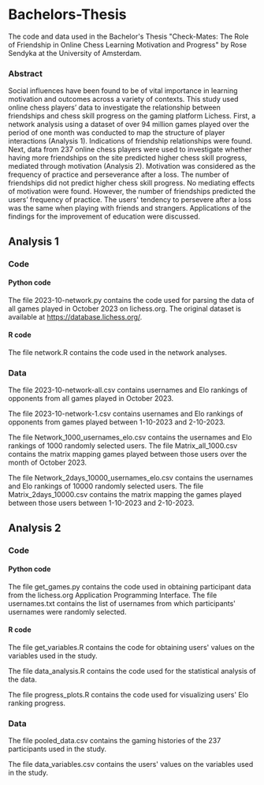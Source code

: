 # Bachelors-Thesis
 The code and data used in the Bachelor's Thesis "Check-Mates: The Role of Friendship in Online Chess Learning Motivation and Progress" by Rose Sendyka at the University of Amsterdam.
 
### Abstract
Social influences have been found to be of vital importance in learning motivation and outcomes across a variety of contexts. This study used online chess players’ data to investigate the relationship between friendships and chess skill progress on the gaming platform Lichess. First, a network analysis using a dataset of over 94 million games played over the period of one month was conducted to map the structure of player interactions (Analysis 1). Indications of friendship relationships were found. Next, data from 237 online chess players were used to investigate whether having more friendships on the site predicted higher chess skill progress, mediated through motivation (Analysis 2). Motivation was considered as the frequency of practice and perseverance after a loss. The number of friendships did not predict higher chess skill progress. No mediating effects of motivation were found. However, the number of friendships predicted the users’ frequency of practice. The users' tendency to persevere after a loss was the same when playing with friends and strangers. Applications of the findings for the improvement of education were discussed.



## Analysis 1
### Code
#### Python code
  The file 2023-10-network.py contains the code used for parsing the data of all games played in October 2023 on lichess.org. The original dataset is available at https://database.lichess.org/.


#### R code
  The file network.R contains the code used in the network analyses.

### Data

  The file 2023-10-network-all.csv contains usernames and Elo rankings of opponents from all games played in October 2023.

  The file 2023-10-network-1.csv contains usernames and Elo rankings of opponents from games played between 1-10-2023 and 2-10-2023. 
  
  The file Network_1000_usernames_elo.csv contains the usernames and Elo rankings of 1000 randomly selected users. The file Matrix_all_1000.csv contains the matrix mapping games played between those users over the month of October 2023.
  
  The file Network_2days_10000_usernames_elo.csv contains the usernames and Elo rankings of 10000 randomly selected users. The file Matrix_2days_10000.csv contains the matrix mapping the games played between those users between 1-10-2023 and 2-10-2023.



## Analysis 2
### Code
#### Python code

  The file get_games.py contains the code used in obtaining participant data from the lichess.org Application Programming Interface. The file usernames.txt contains the list of usernames from which participants' usernames were randomly selected.

#### R code

  The file get_variables.R contains the code for obtaining users' values on the variables used in the study.

  The file data_analysis.R contains the code used for the statistical analysis of the data.

  The file progress_plots.R contains the code used for visualizing users' Elo ranking progress.

### Data

  The file pooled_data.csv contains the gaming histories of the 237 participants used in the study.
  
  The file data_variables.csv contains the users' values on the variables used in the study.


